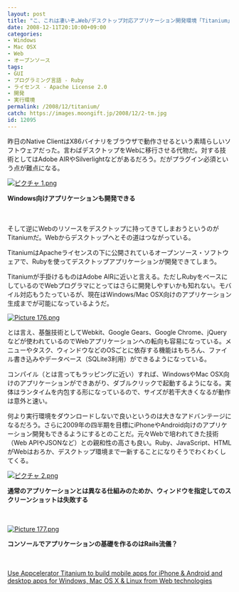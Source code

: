 ```yaml
---
layout: post
title: "こ、これは凄いぞ…Web/デスクトップ対応アプリケーション開発環境「Titanium」"
date: 2008-12-11T20:10:00+09:00
categories:
- Windows
- Mac OSX
- Web
- オープンソース
tags: 
- GUI
- プログラミング言語 - Ruby
- ライセンス - Apache License 2.0
- 開発
- 実行環境
permalink: /2008/12/titanium/
catch: https://images.moongift.jp/2008/12/2-tm.jpg
id: 12095
---
```

昨日のNative ClientはX86バイナリをブラウザで動作させるという素晴らしいソフトウェアだった。言わばデスクトップをWebに移行させる代物だ。対する技術としてはAdobe AIRやSilverlightなどがあるだろう。だがプラグイン必須という点が難点になる。

  

[![ピクチャ 1.png](https://images.moongift.jp/2008/12/1-tm.jpg)](https://images.moongift.jp/2008/12/1.png)  
  
**Windows向けアプリケーションも開発できる**

  

　

  

そして逆にWebのリソースをデスクトップに持ってきてしまおうというのがTitaniumだ。Webからデスクトップへとその道はつながっている。

  

TitaniumはApacheライセンスの下に公開されているオープンソース・ソフトウェアで、Rubyを使ってデスクトップアプリケーションが開発できてしまう。

  
  
<!--more-->  

Titaniumが手掛けるものはAdobe AIRに近いと言える。ただしRubyをベースにしているのでWebプログラマにとってはさらに開発しやすいかも知れない。モバイル対応もうたっているが、現在はWindows/Mac OSX向けのアプリケーション生成までが可能になっているようだ。

  

[![Picture 176.png](https://images.moongift.jp/2008/12/picture-176-tm.jpg)](https://images.moongift.jp/2008/12/picture-176.png)

  

とは言え、基盤技術としてWebkit、Google Gears、Google Chrome、jQueryなどが使われているのでWebアプリケーションへの転向も容易になっている。メニューやタスク、ウィンドウなどのOSごとに依存する機能はもちろん、ファイル書き込みやデータベース（SQLite3利用）ができるようになっている。

  

コンパイル（とは言ってもラッピングに近い）すれば、WindowsやMac OSX向けのアプリケーションができあがり、ダブルクリックで起動するようになる。実体はランタイムを内包する形になっているので、サイズが若干大きくなるが動作は意外と速い。

  

何より実行環境をダウンロードしないで良いというのは大きなアドバンテージになるだろう。さらに2009年の四半期を目標にiPhoneやAndroid向けのアプリケーション開発もできるようにするとのことだ。元々Webで培われてきた技術（Web APIやJSONなど）との親和性の高さも良い。Ruby、JavaScript、HTMLがWebはおろか、デスクトップ環境まで一新することになりそうでわくわくしてくる。

  

[![ピクチャ 2.png](https://images.moongift.jp/2008/12/2-tm.jpg)](https://images.moongift.jp/2008/12/2.png)  
  
**通常のアプリケーションとは異なる仕組みのためか、ウィンドウを指定してのスクリーンショットは失敗する**

  

　

  

[![Picture 177.png](https://images.moongift.jp/2008/12/picture-177-tm.jpg)](https://images.moongift.jp/2008/12/picture-177.png)  
  
**コンソールでアプリケーションの基礎を作るのはRails流儀？**

  

　

  

[Use Appcelerator Titanium to build mobile apps for iPhone & Android and desktop apps for Windows, Mac OS X & Linux from Web technologies](http://www.appcelerator.com/)

  
